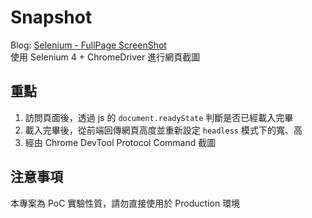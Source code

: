 # Snapshot

Blog: [Selenium - FullPage ScreenShot](https://partypeopleland.github.io/artblog/2022/09/05/Selenium-FullPage-ScreenShot/)   
使用 Selenium 4 + ChromeDriver 進行網頁截圖


## 重點

1. 訪問頁面後，透過 js 的 `document.readyState` 判斷是否已經載入完畢
2. 載入完畢後，從前端回傳網頁高度並重新設定 `headless` 模式下的寬、高
3. 經由 Chrome DevTool Protocol Command 截圖

## 注意事項

本專案為 PoC 實驗性質，請勿直接使用於 Production 環境